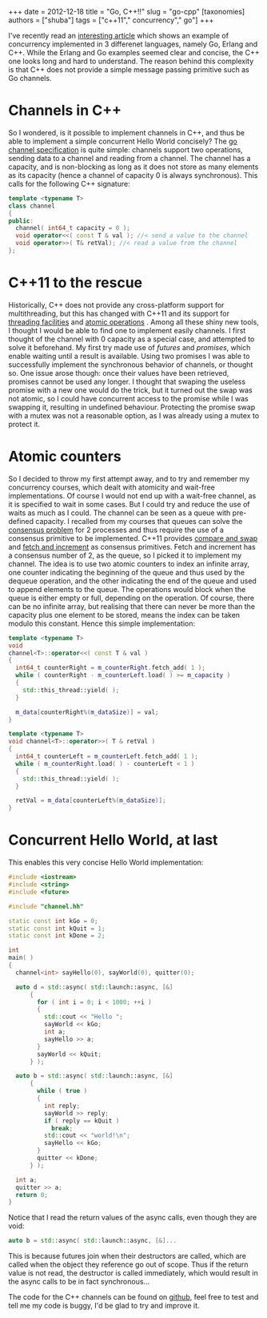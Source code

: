+++
date = 2012-12-18
title = "Go, C++!!"
slug = "go-cpp"
[taxonomies]
authors = ["shuba"]
tags = ["c++11"," concurrency"," go"]
+++

I've recently read an [interesting article](http://himmele.blogspot.fr/2012/11/concurrent-hello-world-in-go-erlang.html) which shows an example of concurrency implemented in 3 differenet languages, namely Go, Erlang and C++. While the Erlang and Go examples seemed clear and concise, the C++ one looks long and hard to understand. The reason behind this complexity is that C++ does not provide a simple message passing primitive such as Go channels.

Channels in C++
===============

So I wondered, is it possible to implement channels in C++, and thus be able to implement a simple concurrent Hello World concisely? The [go channel specification](http://golang.org/ref/spec#Channel_types) is quite simple: channels support two operations, sending data to a channel and reading from a channel. The channel has a capacity, and is non-blocking as long as it does not store as many elements as its capacity (hence a channel of capacity 0 is always synchronous). This calls for the following C++ signature:

```c++
template <typename T>
class channel
{
public:
  channel( int64_t capacity = 0 );
  void operator<<( const T & val ); //< send a value to the channel
  void operator>>( T& retVal); //< read a value from the channel
};
```

C++11 to the rescue
===================

Historically, C++ does not provide any cross-platform support for multithreading, but this has changed with C++11 and its support for [threading facilities](http://en.cppreference.com/w/cpp/thread) and [atomic operations](http://en.cppreference.com/w/cpp/atomic) . Among all these shiny new tools, I thought I would be able to find one to implement easily channels. I first thought of the channel with 0 capacity as a special case, and attempted to solve it beforehand. My first try made use of *futures* and *promises*, which enable waiting until a result is available. Using two promises I was able to successfully implement the synchronous behavior of channels, or thought so. One issue arose though: once their values have been retrieved, promises cannot be used any longer. I thought that swaping the useless promise with a new one would do the trick, but it turned out the swap was not atomic, so I could have concurrent access to the promise while I was swapping it, resulting in undefined behaviour. Protecting the promise swap with a mutex was not a reasonable option, as I was already using a mutex to protect it.

Atomic counters
===============

So I decided to throw my first attempt away, and to try and remember my concurrency courses, which dealt with atomicity and wait-free implementations. Of course I would not end up with a wait-free channel, as it is specified to wait in some cases. But I could try and reduce the use of waits as much as I could. The channel can be seen as a queue with pre-defined capacity. I recalled from my courses that queues can solve the [consensus problem](http://en.wikipedia.org/wiki/Consensus_%28computer_science%29) for 2 processes and thus require the use of a consensus primitive to be implemented. C++11 provides [compare and swap](http://en.cppreference.com/w/cpp/atomic/atomic_compare_exchange) and [fetch and increment](http://en.cppreference.com/w/cpp/atomic/atomic_fetch_add) as consensus primitives. Fetch and increment has a consensus number of 2, as the queue, so I picked it to implement my channel. The idea is to use two atomic counters to index an infinite array, one counter indicating the beginning of the queue and thus used by the dequeue operation, and the other indicating the end of the queue and used to append elements to the queue. The operations would block when the queue is either empty or full, depending on the operation. Of course, there can be no infinite array, but realising that there can never be more than the capacity plus one element to be stored, means the index can be taken modulo this constant. Hence this simple implementation:

```c++
template <typename T>
void
channel<T>::operator<<( const T & val )
{
  int64_t counterRight = m_counterRight.fetch_add( 1 );
  while ( counterRight - m_counterLeft.load( ) >= m_capacity )
  {
    std::this_thread::yield( );
  }

  m_data[counterRight%(m_dataSize)] = val;
}

template <typename T>
void channel<T>::operator>>( T & retVal )
{
  int64_t counterLeft = m_counterLeft.fetch_add( 1 );
  while ( m_counterRight.load( ) - counterLeft < 1 )
  {
    std::this_thread::yield( );
  }

  retVal = m_data[counterLeft%(m_dataSize)];
}
```

Concurrent Hello World, at last
===============================

This enables this very concise Hello World implementation:

```c++
#include <iostream>
#include <string>
#include <future>

#include "channel.hh"

static const int kGo = 0;
static const int kQuit = 1;
static const int kDone = 2;

int
main( )
{
  channel<int> sayHello(0), sayWorld(0), quitter(0);

  auto d = std::async( std::launch::async, [&]
      {
        for ( int i = 0; i < 1000; ++i )
        {
          std::cout << "Hello ";
          sayWorld << kGo;
          int a;
          sayHello >> a;
        }
        sayWorld << kQuit;
      } );

  auto b = std::async( std::launch::async, [&]
      {
        while ( true )
        {
          int reply;
          sayWorld >> reply;
          if ( reply == kQuit )
            break;
          std::cout << "world!\n";
          sayHello << kGo;
        }
        quitter << kDone;
      } );

  int a;
  quitter >> a;
  return 0;
}
```

Notice that I read the return values of the async calls, even though they are void:

```c++
auto b = std::async( std::launch::async, [&]...
```

This is because futures join when their destructors are called, which are called when the object they reference go out of scope. Thus if the return value is not read, the destructor is called immediately, which would result in the async calls to be in fact synchronous...

The code for the C++ channels can be found on [github](https://github.com/vbarrielle/cppChan/), feel free to test and tell me my code is buggy, I'd be glad to try and improve it.
